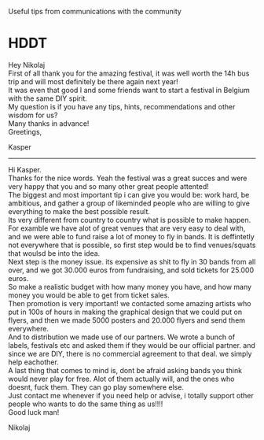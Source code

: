 Useful tips from communications with the community

# HDDT
Hey Nikolaj  
First of all thank you for the amazing festival, it was well worth the 14h bus trip and will most definitely be there again next year!  
It was even that good I and some friends want to start a festival in Belgium with the same DIY spirit.  
My question is if you have any tips, hints, recommendations and other wisdom for us?  
Many thanks in advance!  
Greetings,  

Kasper
***
Hi Kasper.  
Thanks for the nice words. Yeah the festival was a great succes and were very happy that you and so many other great people attented!  
The biggest and most important tip i can give you would be: work hard, be ambitious, and gather a group of likeminded people who are willing to give everything to make the best possible result.  
Its very different from country to country what is possible to make happen. For examble we have alot of great venues that are very easy to deal with, and we were able to fund raise a lot of money to fly in bands. It is deffintetly not everywhere that is possible, so first step would be to find venues/squats that woulsd be into the idea.  
Next step is the money issue. its expensive as shit to fly in 30 bands from all over, and we got 30.000 euros from fundraising, and sold tickets for 25.000 euros.  
So make a realistic budget with how many money you have, and how many money you would be able to get from ticket sales.  
Then promotion is very important! we contacted some amazing artists who put in 100s of hours in making the graphical design that we could put on flyers, and then we made 5000 posters and 20.000 flyers and send them everywhere.  
And to distribution we made use of our partners. We wrote a bunch of labels, festivals etc and asked them if they would be our official partner. and since we are DIY, there is no commercial agreement to that deal. we simply help eachother.  
A last thing that comes to mind is, dont be afraid asking bands you think would never play for free. Alot of them actually will, and the ones who doesnt, fuck them. They can go play somewhere else.  
Just contact me whenever if you need help or advise, i totally support other people who wants to do the same thing as us!!!!  
Good luck man!  

Nikolaj